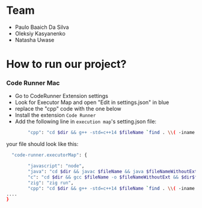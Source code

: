 # Team

- Paulo Baaich Da Silva
- Oleksiy Kasyanenko
- Natasha Uwase

# How to run our project?

### Code Runner Mac
- Go to CodeRunner Extension settings
- Look for Executor Map and open "Edit in settings.json" in blue
- replace the "cpp" code with the one below
- Install the extension `Code Runner`
- Add the following line in `execution map`'s setting.json file:
```bash
        "cpp": "cd $dir && g++ -std=c++14 $fileName `find . \\( -iname '*.cpp' -not -name '$fileName' \\)` -o $fileNameWithoutExt && $dir$fileNameWithoutExt",

```
your file should look like this:
```bash
  "code-runner.executorMap": {

        "javascript": "node",
        "java": "cd $dir && javac $fileName && java $fileNameWithoutExt",
        "c": "cd $dir && gcc $fileName -o $fileNameWithoutExt && $dir$fileNameWithoutExt",
        "zig": "zig run",
        "cpp": "cd $dir && g++ -std=c++14 $fileName `find . \\( -iname '*.cpp' -not -name '$fileName' \\)` -o $fileNameWithoutExt && $dir$fileNameWithoutExt",
....
}
```
